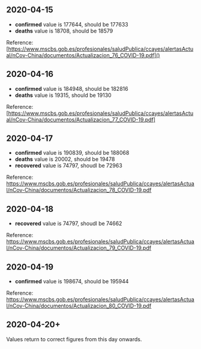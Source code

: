 ## 2020-04-15
* **confirmed** value is 177644, should be 177633
* **deaths** value is    18708, should be  18579

Reference: [https://www.mscbs.gob.es/profesionales/saludPublica/ccayes/alertasActual/nCov-China/documentos/Actualizacion_76_COVID-19.pdf]()


## 2020-04-16
* **confirmed** value is 184948, should be 182816
* **deaths** value is    19315, should be  19130

Reference: [https://www.mscbs.gob.es/profesionales/saludPublica/ccayes/alertasActual/nCov-China/documentos/Actualizacion_77_COVID-19.pdf]


## 2020-04-17

* **confirmed** value is 190839, should be 188068
* **deaths** value is    20002, should be  19478
* **recovered** value is 74797, shoudl be  72963

Reference: https://www.mscbs.gob.es/profesionales/saludPublica/ccayes/alertasActual/nCov-China/documentos/Actualizacion_78_COVID-19.pdf


## 2020-04-18

* **recovered** value is 74797, shoudl be  74662

Reference: https://www.mscbs.gob.es/profesionales/saludPublica/ccayes/alertasActual/nCov-China/documentos/Actualizacion_79_COVID-19.pdf


## 2020-04-19

* **confirmed** value is 198674, should be 195944

Reference: https://www.mscbs.gob.es/profesionales/saludPublica/ccayes/alertasActual/nCov-China/documentos/Actualizacion_80_COVID-19.pdf


## 2020-04-20+

Values return to correct figures from this day onwards.
